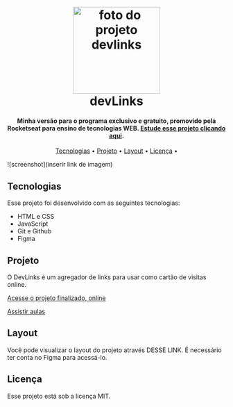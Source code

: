 <h1 align="center">
  <br>
  <a href="#"><img src="https://www.figma.com/embed?embed_host=share&url=https%3A%2F%2Fwww.figma.com%2Fproto%2FmR6GYHy2dOEa56A3C1yCfW%2Fportf%25C3%25B3lio%3Ftype%3Ddesign%26node-id%3D33-6%26t%3DxQsl3qWSReVX1R8t-1%26scaling%3Dscale-down%26page-id%3D20%253A115%26starting-point-node-id%3D33%253A6%26mode%3Ddesign"" alt="foto do projeto devlinks" width="200"></a>
  <br>
  devLinks
  <br>
</h1>

<h4 align="center">Minha versão para o programa exclusivo e gratuito, promovido pela Rocketseat para ensino de tecnologias WEB.
 <a href="https://app.rocketseat.com.br/discover" target="_blank">Estude esse projeto clicando aqui</a>.</h4>

<p align="center">
  <a href="#Tecnologias">Tecnologias</a> •
  <a href="#Projeto">Projeto</a> •
  <a href="#Layout">Layout</a> •
  <a href="#Licença">Licença</a> •
  
</p>

![screenshot](inserir link de imagem)

## Tecnologias

Esse projeto foi desenvolvido com as seguintes tecnologias:

- HTML e CSS
- JavaScript
- Git e Github
- Figma

## Projeto

O DevLinks é um agregador de links para usar como cartão de visitas online.

<a href="https://devtargino.github.io/devLinks/" target="_blank">Acesse o projeto finalizado, online</a></h4>

<a href="https://app.rocketseat.com.br/discover" target="_blank">Assistir aulas</a></h4>

## Layout

Você pode visualizar o layout do projeto através DESSE LINK. É necessário ter conta no Figma para acessá-lo.

## Licença

Esse projeto está sob a licença MIT.

